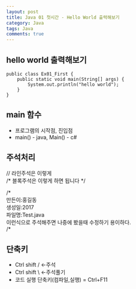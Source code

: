 ```yaml
---
layout: post
title: Java 01 첫시간 - Hello World 출력해보기
category: Java
tags: Java
comments: true
---
```


## hello world 출력해보기

```
public class Ex01_First {
    public static void main(String[] args) {
        System.out.println("hello world");
    }
}
```

## main 함수
* 프로그램의 시작점, 진입점
* main() - java, Main() - c#

## 주석처리
&#47;&#47; 라인주석은 이렇게  
&#47;&#42; 블록주석은 이렇게 하면 됩니다 &#42;&#47;

&#47;&#42;  
 만든이:홍길동  
 생성일:2017  
 파일명:Test.java  
  이런식으로 주석해주면 나중에 봤을때 수정하기 용이하다.  
&#47;&#42;  

## 단축키
* Ctrl shift / <-주석
* Ctrl shift \ <-주석풀기
* 코드 실행 단축키(컴파일,실행) = Ctrl+F11
